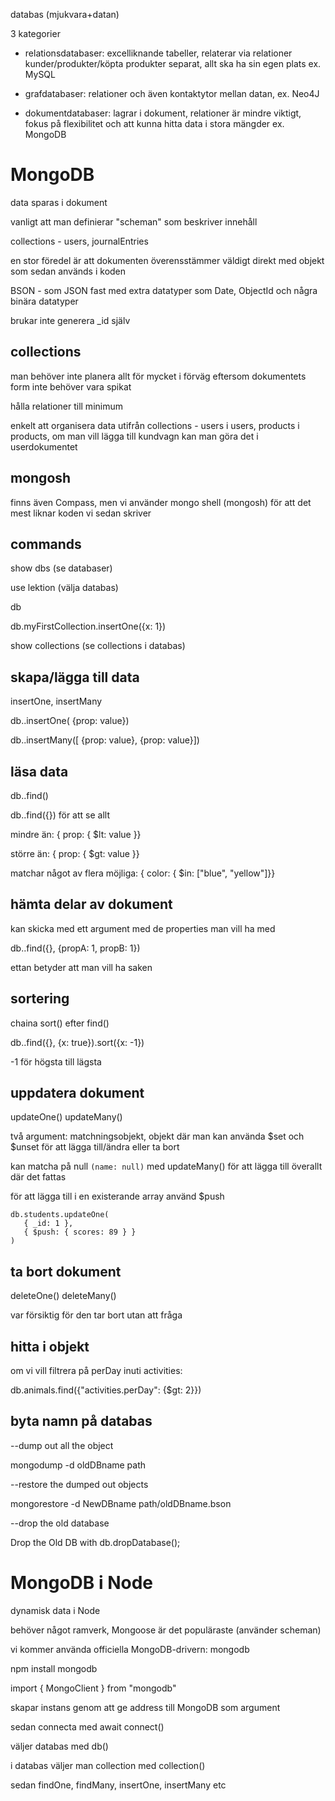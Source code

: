 databas (mjukvara+datan)

3 kategorier

- relationsdatabaser: excelliknande tabeller, relaterar via relationer kunder/produkter/köpta produkter separat, allt ska ha sin egen plats ex. MySQL

- grafdatabaser: relationer och även kontaktytor mellan datan, ex. Neo4J

- dokumentdatabaser: lagrar i dokument, relationer är mindre viktigt, fokus på flexibilitet och att kunna hitta data i stora mängder ex. MongoDB

# MongoDB

data sparas i dokument

vanligt att man definierar "scheman" som beskriver innehåll

collections - users, journalEntries

en stor föredel är att dokumenten överensstämmer väldigt direkt med objekt som sedan används i koden

BSON - som JSON fast med extra datatyper som Date, ObjectId och några binära datatyper

brukar inte generera \_id själv

## collections

man behöver inte planera allt för mycket i förväg eftersom dokumentets form inte behöver vara spikat

hålla relationer till minimum

enkelt att organisera data utifrån collections - users i users, products i products, om man vill lägga till kundvagn kan man göra det i userdokumentet

## mongosh

finns även Compass, men vi använder mongo shell (mongosh) för att det mest liknar koden vi sedan skriver

## commands

show dbs (se databaser)

use lektion (välja databas)

db

db.myFirstCollection.insertOne({x: 1})

show collections (se collections i databas)

## skapa/lägga till data

insertOne, insertMany

db.<collection>.insertOne( {prop: value})

db.<collection>.insertMany([ {prop: value}, {prop: value}])

## läsa data

db.<collection>.find()

db.<collection>.find({}) för att se allt

mindre än: { prop: { $lt: value }}

större än: { prop: { $gt: value }}

matchar något av flera möjliga: { color: { $in: ["blue", "yellow"]}}

## hämta delar av dokument

kan skicka med ett argument med de properties man vill ha med

db.<collection>.find({}, {propA: 1, propB: 1})

ettan betyder att man vill ha saken

## sortering

chaina sort() efter find()

db.<collection>.find({}, {x: true}).sort({x: -1})

-1 för högsta till lägsta

## uppdatera dokument

updateOne() updateMany()

två argument: matchningsobjekt, objekt där man kan använda $set och $unset för att lägga till/ändra eller ta bort

kan matcha på null `(name: null)` med updateMany() för att lägga till överallt där det fattas

för att lägga till i en existerande array använd $push

```
db.students.updateOne(
   { _id: 1 },
   { $push: { scores: 89 } }
)
```

## ta bort dokument

deleteOne() deleteMany()

var försiktig för den tar bort utan att fråga

## hitta i objekt

om vi vill filtrera på perDay inuti activities:

db.animals.find({"activities.perDay": {$gt: 2}})

## byta namn på databas

--dump out all the object

mongodump -d oldDBname path

--restore the dumped out objects

mongorestore -d NewDBname path/oldDBname.bson

--drop the old database

Drop the Old DB with db.dropDatabase();

# MongoDB i Node

dynamisk data i Node

behöver något ramverk, Mongoose är det populäraste (använder scheman)

vi kommer använda officiella MongoDB-drivern: mongodb

npm install mongodb

import { MongoClient } from "mongodb"

skapar instans genom att ge address till MongoDB som argument

sedan connecta med await connect()

väljer databas med db()

i databas väljer man collection med collection()

sedan findOne, findMany, insertOne, insertMany etc

